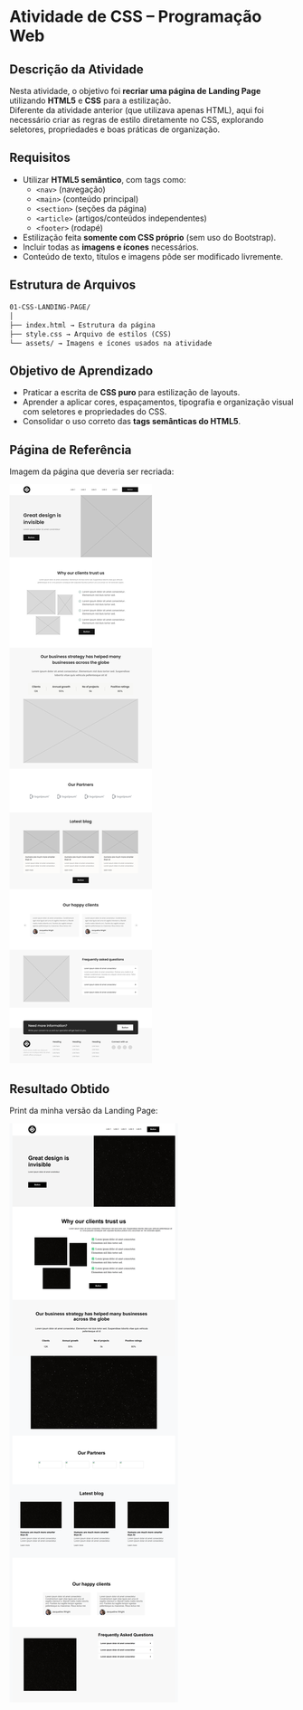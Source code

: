 # Atividade de CSS – Programação Web

## Descrição da Atividade
Nesta atividade, o objetivo foi **recriar uma página de Landing Page** utilizando **HTML5** e **CSS** para a estilização.  
Diferente da atividade anterior (que utilizava apenas HTML), aqui foi necessário criar as regras de estilo diretamente no CSS, explorando seletores, propriedades e boas práticas de organização.

## Requisitos
- Utilizar **HTML5 semântico**, com tags como:
  - `<nav>` (navegação)
  - `<main>` (conteúdo principal)
  - `<section>` (seções da página)
  - `<article>` (artigos/conteúdos independentes)
  - `<footer>` (rodapé)
- Estilização feita **somente com CSS próprio** (sem uso do Bootstrap).
- Incluir todas as **imagens e ícones** necessários.
- Conteúdo de texto, títulos e imagens pôde ser modificado livremente.

## Estrutura de Arquivos
```
01-CSS-LANDING-PAGE/
│
├── index.html → Estrutura da página
├── style.css → Arquivo de estilos (CSS)
└── assets/ → Imagens e ícones usados na atividade
```

## Objetivo de Aprendizado
- Praticar a escrita de **CSS puro** para estilização de layouts.  
- Aprender a aplicar cores, espaçamentos, tipografia e organização visual com seletores e propriedades do CSS.  
- Consolidar o uso correto das **tags semânticas do HTML5**.  

## Página de Referência
Imagem da página que deveria ser recriada:  

![Página Original](assets/pagina_original.png)

## Resultado Obtido
Print da minha versão da Landing Page:  

![Meu Resultado](assets/pagina_resultado.png)
